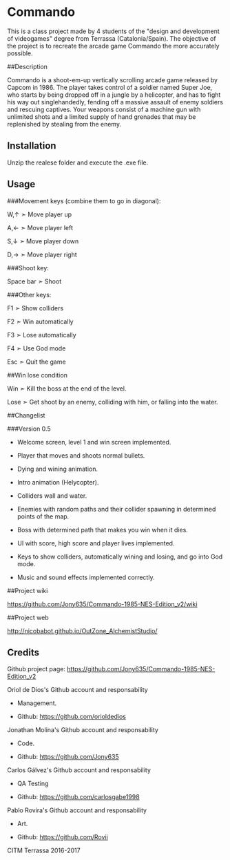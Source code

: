 ﻿# Commando

This is a class project made by 4 students of the "design and development of videogames" degree from Terrassa (Catalonia/Spain). 
The objective of the project is to recreate the arcade game Commando the more accurately possible.


##Description

Commando is a shoot-em-up vertically scrolling arcade game released by Capcom in 1986. The player takes control of a soldier named Super Joe, who starts by being dropped off in a jungle by a helicopter, and has to fight his way out 
singlehandedly, fending off a massive assault of enemy soldiers and rescuing captives. Your weapons consist of a machine gun with unlimited shots and a limited supply of hand grenades that may be replenished by stealing from the enemy.


## Installation

Unzip the realese folder and execute the .exe file.


## Usage

###Movement keys (combine them to go in diagonal):

W,↑ ➣ Move player up

A,← ➣ Move player left

S,↓ ➣ Move player down

D,→ ➣ Move player right


###Shoot key:

Space bar ➣ Shoot


###Other keys:

F1 ➣ Show colliders

F2 ➣ Win automatically

F3 ➣ Lose automatically

F4 ➣ Use God mode

Esc ➣ Quit the game


##Win lose condition

Win ➣ Kill the boss at the end of the level.

Lose ➣ Get shoot by an enemy, colliding with him, or falling into the water.


##Changelist

###Version 0.5

- Welcome screen, level 1 and win screen implemented.

- Player that moves and shoots normal bullets.

- Dying and wining animation.

- Intro animation (Helycopter).

- Colliders wall and water.

- Enemies with random paths and their collider spawning in determined points of the map.

- Boss with determined path that makes you win when it dies.

- UI with score, high score and player lives implemented.

- Keys to show colliders, automatically wining and losing, and go into God mode.

- Music and sound effects implemented correctly.


##Project wiki

https://github.com/Jony635/Commando-1985-NES-Edition_v2/wiki

##Project web

http://nicobabot.github.io/OutZone_AlchemistStudio/


## Credits

Github project page: https://github.com/Jony635/Commando-1985-NES-Edition_v2

Oriol de Dios's Github account and responsability

 - Management.

 - Github: https://github.com/orioldedios


Jonathan Molina's Github account and responsability

 - Code.

 - Github: https://github.com/Jony635


Carlos Gálvez's Github account and responsability

 - QA Testing

 - Github: https://github.com/carlosgabe1998


Pablo Rovira's Github account and responsability

 - Art.

 - Github: https://github.com/Rovii


CITM Terrassa 2016-2017
